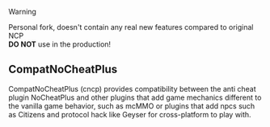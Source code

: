 > [!WARNING]  
> Personal fork, doesn't contain any real new features compared to original NCP \
> **DO NOT** use in the production!

CompatNoCheatPlus
---------
CompatNoCheatPlus (cncp) provides compatibility between the anti cheat plugin NoCheatPlus and other plugins that add game mechanics different to the vanilla game behavior, such as mcMMO or plugins that add npcs such as Citizens and protocol hack like Geyser for cross-platform to play with.
